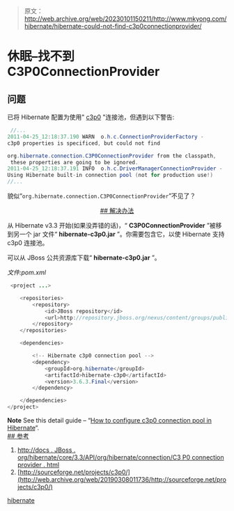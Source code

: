 > 原文：<http://web.archive.org/web/20230101150211/http://www.mkyong.com/hibernate/hibernate-could-not-find-c3p0connectionprovider/>

# 休眠–找不到 C3P0ConnectionProvider

## 问题

已将 Hibernate 配置为使用" [c3p0](http://web.archive.org/web/20190308011736/http://sourceforge.net/projects/c3p0/) "连接池，但遇到以下警告:

```java
 //...
2011-04-25_12:18:37.190 WARN  o.h.c.ConnectionProviderFactory - 
c3p0 properties is specificed, but could not find 

org.hibernate.connection.C3P0ConnectionProvider from the classpath,
 these properties are going to be ignored.
2011-04-25_12:18:37.191 INFO  o.h.c.DriverManagerConnectionProvider - 
Using Hibernate built-in connection pool (not for production use!)
//... 
```

貌似“`org.hibernate.connection.C3P0ConnectionProvider`”不见了？

 <ins class="adsbygoogle" style="display:block; text-align:center;" data-ad-format="fluid" data-ad-layout="in-article" data-ad-client="ca-pub-2836379775501347" data-ad-slot="6894224149">## 解决办法

从 Hibernate v3.3 开始(如果没弄错的话)，“ **C3P0ConnectionProvider** ”被移到另一个 jar 文件“ **hibernate-c3p0.jar** ”。你需要包含它，以使 Hibernate 支持 c3p0 连接池。

可以从 JBoss 公共资源库下载“ **hibernate-c3p0.jar** ”。

*文件:pom.xml*

```java
 <project ...>

	<repositories>
		<repository>
			<id>JBoss repository</id>
			<url>http://repository.jboss.org/nexus/content/groups/public/</url>
		</repository>
	</repositories>

	<dependencies>

		<!-- Hibernate c3p0 connection pool -->
		<dependency>
			<groupId>org.hibernate</groupId>
			<artifactId>hibernate-c3p0</artifactId>
			<version>3.6.3.Final</version>
		</dependency>

	</dependencies>
</project> 
```

**Note**
See this detail guide – “[How to configure c3p0 connection pool in Hibernate](http://web.archive.org/web/20190308011736/http://www.mkyong.com/hibernate/how-to-configure-the-c3p0-connection-pool-in-hibernate/)“. <ins class="adsbygoogle" style="display:block" data-ad-client="ca-pub-2836379775501347" data-ad-slot="8821506761" data-ad-format="auto" data-ad-region="mkyongregion">## 参考

1.  [http://docs . JBoss . org/hibernate/core/3.3/API/org/hibernate/connection/C3 P0 connection provider . html](http://web.archive.org/web/20190308011736/http://docs.jboss.org/hibernate/core/3.3/api/org/hibernate/connection/C3P0ConnectionProvider.html)
2.  [http://sourceforge.net/projects/c3p0/](http://web.archive.org/web/20190308011736/http://sourceforge.net/projects/c3p0/)

[hibernate](http://web.archive.org/web/20190308011736/http://www.mkyong.com/tag/hibernate/)







